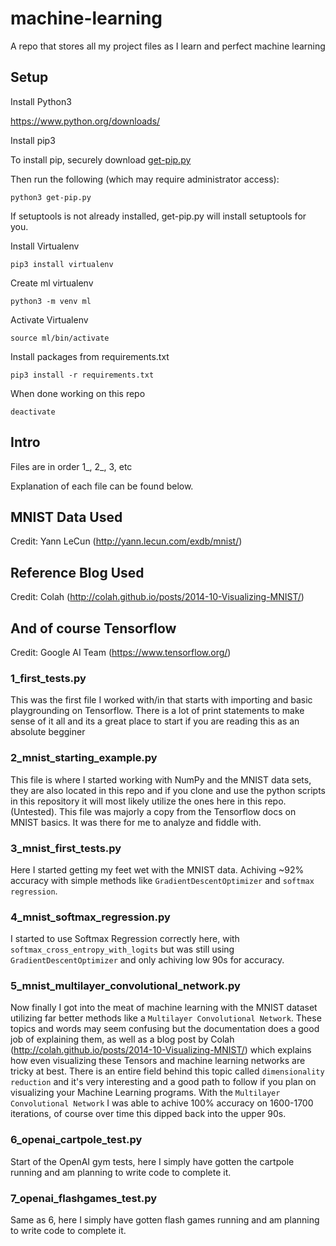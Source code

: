 # machine-learning
A repo that stores all my project files as I learn and perfect machine learning

## Setup

Install Python3

https://www.python.org/downloads/

Install pip3

To install pip, securely download [get-pip.py](https://bootstrap.pypa.io/get-pip.py)

Then run the following (which may require administrator access):

`python3 get-pip.py`

If setuptools is not already installed, get-pip.py will install setuptools for you.

Install Virtualenv

`pip3 install virtualenv`

Create ml virtualenv

`python3 -m venv ml`

Activate Virtualenv

`source ml/bin/activate`

Install packages from requirements.txt

`pip3 install -r requirements.txt`

When done working on this repo

`deactivate`

## Intro

Files are in order 1_, 2_, 3, etc

Explanation of each file can be found below.

## MNIST Data Used

Credit: Yann LeCun (http://yann.lecun.com/exdb/mnist/)

## Reference Blog Used

Credit: Colah (http://colah.github.io/posts/2014-10-Visualizing-MNIST/)

## And of course Tensorflow

Credit: Google AI Team (https://www.tensorflow.org/)

### 1_first_tests.py

This was the first file I worked with/in that starts with importing and basic playgrounding on Tensorflow. There is a lot of print statements to make sense of it all and its a great place to start if you are reading this as an absolute begginer

### 2_mnist_starting_example.py

This file is where I started working with NumPy and the MNIST data sets, they are also located in this repo and if you clone and use the python scripts in this repository it will most likely utilize the ones here in this repo. (Untested). This file was majorly a copy from the Tensorflow docs on MNIST basics. It was there for me to analyze and fiddle with.

###  3_mnist_first_tests.py

Here I started getting my feet wet with the MNIST data. Achiving ~92% accuracy with simple methods like `GradientDescentOptimizer` and `softmax regression`.

### 4_mnist_softmax_regression.py

I started to use Softmax Regression correctly here, with `softmax_cross_entropy_with_logits` but was still using `GradientDescentOptimizer` and only achiving low 90s for accuracy. 

### 5_mnist_multilayer_convolutional_network.py

Now finally I got into the meat of machine learning with the MNIST dataset utilizing far better methods like a `Multilayer Convolutional Network`. These topics and words may seem confusing but the documentation does a good job of explaining them, as well as a blog post by Colah (http://colah.github.io/posts/2014-10-Visualizing-MNIST/) which explains how even visualizing these Tensors and machine learning networks are tricky at best. There is an entire field behind this topic called `dimensionality reduction` and it's very interesting and a good path to follow if you plan on visualizing your Machine Learning programs. With the `Multilayer Convolutional Network` I was able to achive 100% accuracy on 1600-1700 iterations, of course over time this dipped back into the upper 90s.

### 6_openai_cartpole_test.py

Start of the OpenAI gym tests, here I simply have gotten the cartpole running and am planning to write code to complete it.

### 7_openai_flashgames_test.py

Same as 6, here I simply have gotten flash games running and am planning to write code to complete it.
